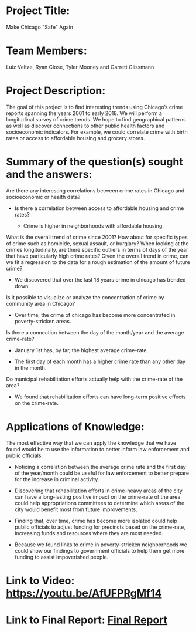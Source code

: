 # Project Title: 
Make Chicago "Safe" Again

# Team Members: 
Luiz Veltze, Ryan Close, Tyler Mooney and Garrett Glissmann

# Project Description: 
The goal of this project is to find interesting trends using Chicago’s crime reports spanning the years 2001 to early 2018. We will perform a longitudinal survey of crime trends. We hope to find geographical patterns as well as discover connections to other public health factors and socioeconomic indicators. For example, we could correlate crime with birth rates or access to affordable housing and grocery stores.

# Summary of the question(s) sought and the answers:
Are there any interesting correlations between crime rates in Chicago and socioeconomic or health data?

  - Is there a correlation between access to affordable housing and crime rates?
  
      - Crime is higher in neighborhoods with affordable housing.
    
What is the overall trend of crime since 2001? How about for specific types of crime such as homicide, sexual assault, or burglary?
When looking at the crimes longitudinally, are there specific outliers in terms of days of the year that have particularly high crime rates? Given the overall trend in crime, can we fit a regression to the data for a rough estimation of the amount of future crime?

  - We discovered that over the last 18 years crime in chicago has trended down.

Is it possible to visualize or analyze the concentration of crime by community area in Chicago?

  - Over time, the crime of chicago has become more concentrated in poverty-stricken areas.
  
Is there a connection between the day of the month/year and the average crime-rate?

  - January 1st has, by far, the highest average crime-rate.
  
  - The first day of each month has a higher crime rate than any other day in the month.
  
Do municipal rehabilitation efforts actually help with the crime-rate of the area?

  - We found that rehabilitation efforts can have long-term positive effects on the crime-rate.
  


# Applications of Knowledge:
The most effective way that we can apply the knowledge that we have found would be to use the information to better inform law enforcement and public officials: 

  - Noticing a correlation between the average crime rate and the first day of the year/month could be useful for law enforcement to better prepare for the increase in criminal activity. 
  
  - Discovering that rehabilitation efforts in crime-heavy areas of the city can have a long-lasting positive impact on the crime-rate of the area could help appropriations committees to determine which areas of the city would benefit most from future improvements.
     
  - Finding that, over time, crime has become more isolated could help public officials to adjust funding for precincts based on the crime-rate, increasing funds and resources where they are most needed.
  
  - Because we found links to crime in poverty-stricken neighborhoods we could show our findings to government officials to help them get more funding to assist impoverished people.

# Link to Video: https://youtu.be/AfUFPRgMf14

# Link to Final Report: [Final Report](https://github.com/gagl2155/data-mining-final/06_MakeChicagoSafeAgain_Part4.pdf)


